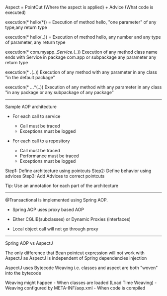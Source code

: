 Aspect = PointCut (Where the aspect is applied) + Advice (What code is executed)

execution(* hello(*)) =  Execution of method hello, "one parameter" of any type,any return type

execution(* hello(..)) = Execution of method hello, any number and any type of parameter, any return type

execution(* com.myapp..*Service.*(..))
	Execution of any method
	class name ends with Service
	in package com.app or subpackage
	any parameter
	any return type
	
execution(* *.*(..))
	Execution of any method with any parameter
	in any class
	"in the default package"
	
execution(* *..*.*(..))
	Execution of any method with any parameter
	in any class
	"in any package or any subpackage of any package"
	

---

Sample AOP architecture

- For each call to service
	- Call must be traced
	- Exceptions must be logged

- For each call to a repository  
	- Call must be traced
	- Performance must be traced
	- Exceptions must be logged
	

Step1: Define architecture using pointcuts
Step2: Define behavior using advices
Step3: Add Advices to correct pointcuts

Tip: Use an annotation for each part of the architecture


---
@Transactional is implemented using Spring AOP.

- Spring AOP uses proxy based AOP
- Either CGLIB(subclasses)
	or Dynamic Proxies (interfaces)

- Local object call will not go through proxy


---------
Spring AOP vs AspectJ

The only difference that Bean pointcut expression will not work with AspectJ as AspectJ is independent of Spring dependencies injection

AspectJ uses Bytecode Weaving i.e. classes and aspect are both "woven" into the bytecode

Weaving might happen
	- When classes are loaded (Load Time Weaving)  - Weaving configured by META-INF/aop.xml
	- When code is compiled

	

